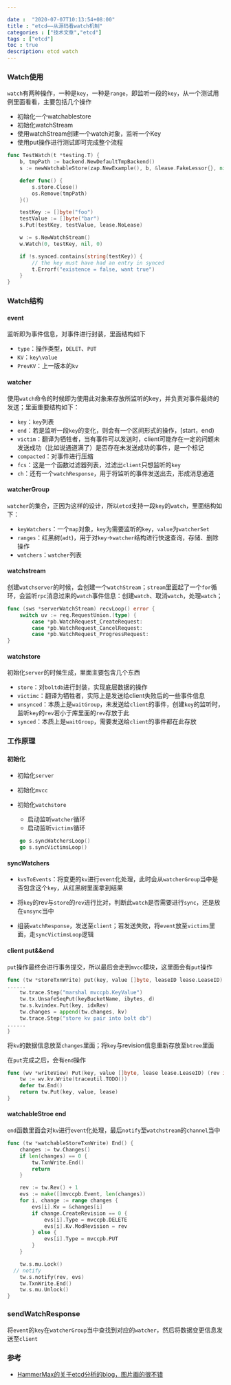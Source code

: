 ```yaml
---

date :  "2020-07-07T10:13:54+08:00" 
title : "etcd––从源码看watch机制" 
categories : ["技术文章","etcd"] 
tags : ["etcd"] 
toc : true
description: etcd watch
---
```


### Watch使用

`watch`有两种操作，一种是`key`，一种是`range`，即监听一段的`key`，从一个测试用例里面看看，主要包括几个操作

- 初始化一个watchablestore
- 初始化watchStream
- 使用watchStream创建一个watch对象，监听一个Key
- 使用put操作进行测试即可完成整个流程

```go
func TestWatch(t *testing.T) {
	b, tmpPath := backend.NewDefaultTmpBackend()
	s := newWatchableStore(zap.NewExample(), b, &lease.FakeLessor{}, nil, StoreConfig{})

	defer func() {
		s.store.Close()
		os.Remove(tmpPath)
	}()

	testKey := []byte("foo")
	testValue := []byte("bar")
	s.Put(testKey, testValue, lease.NoLease)

	w := s.NewWatchStream()
	w.Watch(0, testKey, nil, 0)

	if !s.synced.contains(string(testKey)) {
		// the key must have had an entry in synced
		t.Errorf("existence = false, want true")
	}
}
```

### Watch结构

#### event

监听即为事件信息，对事件进行封装，里面结构如下

- `type`：操作类型，`DELET`、`PUT`
- `KV`：`key\value`
- `PrevKV`：上一版本的`kv`

#### watcher

使用`watch`命令的时候即为使用此对象来存放所监听的key，并负责对事件最终的发送；里面重要结构如下：

- `key`：`key`列表
- `end`：若是监听一段`key`的变化，则会有一个区间形式的操作，[start，end)
- `victim`：翻译为牺牲者，当有事件可以发送时，client可能存在一定的问题未发送成功（比如说通道满了）是否存在未发送成功的事件，是一个标记
- `compacted`：对事件进行压缩
- `fcs`：这是一个函数过滤器列表，过滤出`client`只想监听的`key`
- `ch`：还有一个`watchResponse`，用于将监听的事件发送出去，形成消息通道

#### watcherGroup

`watcher`的集合，正因为这样的设计，所以`etcd`支持一段`key`的`watch`，里面结构如下：

- `keyWatchers`：一个`map`对象，`key`为需要监听的`key`，`value`为`watcherSet`
- `ranges`：红黑树(`adt`)，用于对`key`->`watcher`结构进行快速查询，存储、删除操作
- `watchers`：`watcher`列表

#### watchstream

创建`watchserver`的时候，会创建一个`watchStream`；`stream`里面起了一个`for`循环，会监听`rpc`消息过来的`watch`事件信息：创建`watch`、取消`watch`，处理`watch`；

```go
func (sws *serverWatchStream) recvLoop() error {
	switch uv := req.RequestUnion.(type) {
		case *pb.WatchRequest_CreateRequest:
		case *pb.WatchRequest_CancelRequest:
		case *pb.WatchRequest_ProgressRequest:
}
```

#### watchstore

初始化`server`的时候生成，里面主要包含几个东西

- `store`：对`boltdb`进行封装，实现底层数据的操作
- `victimc`：翻译为牺牲者，实际上是发送给client失败后的一些事件信息
- `unsynced`：本质上是`waitGroup`，未发送给`client`的事件，创建`key`的监听时，监听`key`的`rev`若小于库里面的`rev`存放于此
- `synced`：本质上是`waitGroup`，需要发送给`client`的事件都在此存放

### 工作原理

#### 初始化

- 初始化`server`

- 初始化`mvcc`

- 初始化`watchstore`

  - 启动监听`watcher`循环
  - 启动监听`victims`循环

```go
  	go s.syncWatchersLoop()
  	go s.syncVictimsLoop()
```

#### syncWatchers

- `kvsToEvents`：将变更的`kv`进行`event`化处理，此时会从`watcherGroup`当中是否包含这个`key`，从红黑树里面拿到结果

- 将`key`的rev与`store`的`rev`进行比对，判断此`watch`是否需要进行`sync`，还是放在`unsync`当中
- 组装`watchResponse`，发送至`client`；若发送失败，将`event`放至`victims`里面，走`syncVictimsLoop`逻辑

#### client put&&end

`put`操作最终会进行事务提交，所以最后会走到`mvcc`模块，这里面会有`put`操作

```go
func (tw *storeTxnWrite) put(key, value []byte, leaseID lease.LeaseID) {
......
	tw.trace.Step("marshal mvccpb.KeyValue")
	tw.tx.UnsafeSeqPut(keyBucketName, ibytes, d)
	tw.s.kvindex.Put(key, idxRev)
	tw.changes = append(tw.changes, kv)
	tw.trace.Step("store kv pair into bolt db")
......
}
```

将`kv`的数据信息放至`changes`里面；将`key`与revision信息重新存放至`btree`里面

在`put`完成之后，会有`end`操作

```go
func (wv *writeView) Put(key, value []byte, lease lease.LeaseID) (rev int64) {
	tw := wv.kv.Write(traceutil.TODO())
	defer tw.End()
	return tw.Put(key, value, lease)
}
```

#### watchableStroe  end

`end`函数里面会对`kv`进行`event`化处理，最后`notify`至`watchstream`的`channel`当中

```go
func (tw *watchableStoreTxnWrite) End() {
	changes := tw.Changes()
	if len(changes) == 0 {
		tw.TxnWrite.End()
		return
	}

	rev := tw.Rev() + 1
	evs := make([]mvccpb.Event, len(changes))
	for i, change := range changes {
		evs[i].Kv = &changes[i]
		if change.CreateRevision == 0 {
			evs[i].Type = mvccpb.DELETE
			evs[i].Kv.ModRevision = rev
		} else {
			evs[i].Type = mvccpb.PUT
		}
	}

	tw.s.mu.Lock()
  // notify
	tw.s.notify(rev, evs)
	tw.TxnWrite.End()
	tw.s.mu.Unlock()
}

```

### sendWatchResponse

将`event`的`key`在`watcherGroup`当中查找到对应的`watcher`，然后将数据变更信息发送至`client`

### 参考

- [HammerMax的关于etcd分析的blog，图片画的很不错](https://segmentfault.com/a/1190000021787055)